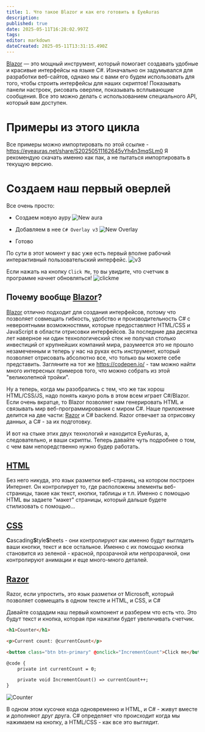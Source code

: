 ```yaml
---
title: 1. Что такое Blazor и как его готовить в EyeAuras
description: 
published: true
date: 2025-05-11T16:28:02.997Z
tags: 
editor: markdown
dateCreated: 2025-05-11T13:31:15.490Z
---
```


[Blazor](https://dotnet.microsoft.com/en-us/apps/aspnet/web-apps/blazor) — это мощный инструмент, который помогает создавать удобные и красивые интерфейсы на языке C#. Изначально он задумывался для разработки веб-сайтов, однако мы с вами его будем использовать для того, чтобы строить интерфейсы для наших скриптов! Показывать панели настроек, рисовать оверлеи, показывать всплывающие сообщения. Все это можно делать с использованием специального API, который вам доступен.

# Примеры из этого цикла
Все примеры можно импортировать по этой ссылке - https://eyeauras.net/share/S20250511162645vYh4n3mqSLm0
Я рекомендую скачать именно как пак, а не пытаться импортировать в текущую версию.

# Создаем наш первый оверлей
Все очень просто:
- Создаем новую ауру
![New aura](https://s3.eyeauras.net/media/2025/05/NVIDIA_Overlay_KBChU81nd6.png)

- Добавляем в нее `C# Overlay v3`
![New Overlay](https://s3.eyeauras.net/media/2025/05/NVIDIA_Overlay_xVFX70YeoA.png)

- Готово

По сути в этот момент у вас уже есть первый вполне рабочий интерактивный пользовательский интерфейс.
![v3](https://s3.eyeauras.net/media/2025/05/NVIDIA_Overlay_UVQrNGj5te.png)

Если нажать на кнопку `Click Me`, то вы увидите, что счетчик в программе начнет обновляться!
![clickme](https://s3.eyeauras.net/media/2025/05/ltZnDlxcvJ.gif)


## Почему вообще [Blazor](https://dotnet.microsoft.com/en-us/apps/aspnet/web-apps/blazor)?
[Blazor](https://dotnet.microsoft.com/en-us/apps/aspnet/web-apps/blazor) отлично подходит для создания интерфейсов, потому что позволяет совмещать гибкость, удобство и производительность C# с невероятными возможностями, которые предоставляют HTML/CSS и JavaScript в области отрисовки интерфейсов. За последние два десятка лет наверное ни один технологический стек не получал столько инвестиций от крупнейших компаний мира, разумеется это не прошло незамеченным и теперь у нас на руках есть инструмент, который позволяет отрисовать абсолютно все, что только вы можете себе представить. Загляните на тот же https://codepen.io/ - там можно найти много интересных примеров того, что можно собрать из этой "великолепной тройки".

Ну а теперь, когда мы разобрались с тем, что же так хорош HTML/CSS/JS, надо понять какую роль в этом всем играет C#/Blazor.
Если очень вкратце, то Blazor позволяет нам генерировать HTML и связывать мир веб-программирования с миром C#. Наше приложение делится на две части: [Razor](https://learn.microsoft.com/en-us/aspnet/core/blazor/components/?view=aspnetcore-8.0) и C# backend. Razor отвечает за отрисовку данных, а C# - за их подготовку. 

И вот на стыке этих двух технологий и находится EyeAuras, а, следовательно, и ваши скрипты. Теперь давайте чуть подробнее о том, с чем вам непоредственно нужно будер работать. 

## [HTML](https://www.w3schools.com/html/)
Без него никуда, это язык разметки веб-страниц, на котором построен Интернет. Он контролирует то, где расположены элементы веб-страницы, такие как текст, кнопки, таблицы и т.п. Именно с помощью HTML вы задаете "макет" страницы, который дальше будете стилизовать с помощью...

## [CSS](https://www.w3schools.com/html/html_css.asp)
**C**ascading**S**tyle**S**heets - они контролируют как именно будут выглядеть ваши кнопки, текст и все остальное. Именно с их помощью кнопка становится из зеленой - красной, прозрачной или непрозрачной, они контролируют анимации и еще много-много деталей. 

## [Razor](https://learn.microsoft.com/en-us/aspnet/core/blazor/components/?view=aspnetcore-8.0) 
Razor, если упростить, это язык разметки от Microsoft, который позволяет совмещать в одном тексте и HTML, и CSS, и C#

Давайте создадим наш первый компонент и разберем что есть что. Это будут текст и кнопка, которая при нажатии будет увеличивать счетчик.

```html
<h1>Counter</h1>

<p>Current count: @currentCount</p>

<button class="btn btn-primary" @onclick="IncrementCount">Click me</button>

@code {
    private int currentCount = 0;

    private void IncrementCount() => currentCount++;
}
```
![Counter](https://s3.eyeauras.net/media/2024/11/msedge_Wvy12LEOv1bGyAOA.gif)

В одном этом кусочке кода одновременно и HTML, и C# - живут вместе и дополняют друг друга. C# определяет что происходит когда мы нажимаем на кнопку, а HTML/CSS - как все это выглядит.  


